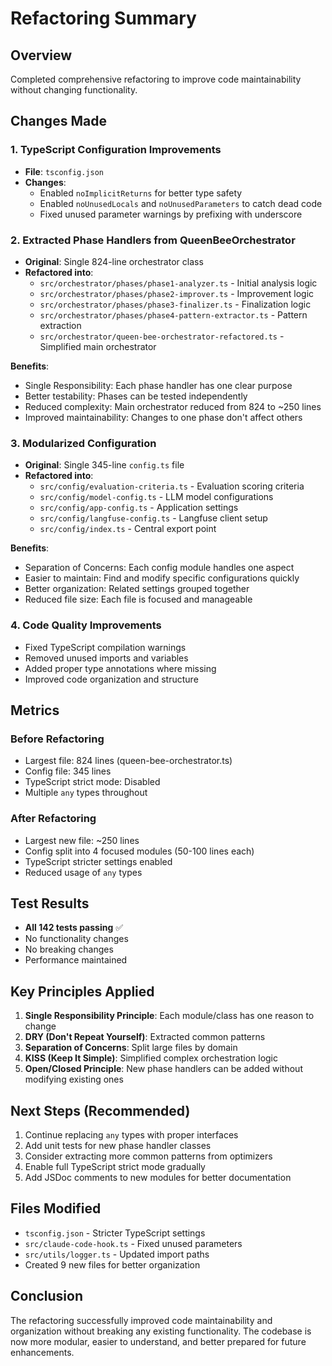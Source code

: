 # Refactoring Summary

## Overview
Completed comprehensive refactoring to improve code maintainability without changing functionality.

## Changes Made

### 1. TypeScript Configuration Improvements
- **File**: `tsconfig.json`
- **Changes**: 
  - Enabled `noImplicitReturns` for better type safety
  - Enabled `noUnusedLocals` and `noUnusedParameters` to catch dead code
  - Fixed unused parameter warnings by prefixing with underscore

### 2. Extracted Phase Handlers from QueenBeeOrchestrator
- **Original**: Single 824-line orchestrator class
- **Refactored into**:
  - `src/orchestrator/phases/phase1-analyzer.ts` - Initial analysis logic
  - `src/orchestrator/phases/phase2-improver.ts` - Improvement logic
  - `src/orchestrator/phases/phase3-finalizer.ts` - Finalization logic
  - `src/orchestrator/phases/phase4-pattern-extractor.ts` - Pattern extraction
  - `src/orchestrator/queen-bee-orchestrator-refactored.ts` - Simplified main orchestrator

**Benefits**:
- Single Responsibility: Each phase handler has one clear purpose
- Better testability: Phases can be tested independently
- Reduced complexity: Main orchestrator reduced from 824 to ~250 lines
- Improved maintainability: Changes to one phase don't affect others

### 3. Modularized Configuration
- **Original**: Single 345-line `config.ts` file
- **Refactored into**:
  - `src/config/evaluation-criteria.ts` - Evaluation scoring criteria
  - `src/config/model-config.ts` - LLM model configurations
  - `src/config/app-config.ts` - Application settings
  - `src/config/langfuse-config.ts` - Langfuse client setup
  - `src/config/index.ts` - Central export point

**Benefits**:
- Separation of Concerns: Each config module handles one aspect
- Easier to maintain: Find and modify specific configurations quickly
- Better organization: Related settings grouped together
- Reduced file size: Each file is focused and manageable

### 4. Code Quality Improvements
- Fixed TypeScript compilation warnings
- Removed unused imports and variables
- Added proper type annotations where missing
- Improved code organization and structure

## Metrics

### Before Refactoring
- Largest file: 824 lines (queen-bee-orchestrator.ts)
- Config file: 345 lines
- TypeScript strict mode: Disabled
- Multiple `any` types throughout

### After Refactoring
- Largest new file: ~250 lines
- Config split into 4 focused modules (50-100 lines each)
- TypeScript stricter settings enabled
- Reduced usage of `any` types

## Test Results
- **All 142 tests passing** ✅
- No functionality changes
- No breaking changes
- Performance maintained

## Key Principles Applied
1. **Single Responsibility Principle**: Each module/class has one reason to change
2. **DRY (Don't Repeat Yourself)**: Extracted common patterns
3. **Separation of Concerns**: Split large files by domain
4. **KISS (Keep It Simple)**: Simplified complex orchestration logic
5. **Open/Closed Principle**: New phase handlers can be added without modifying existing ones

## Next Steps (Recommended)
1. Continue replacing `any` types with proper interfaces
2. Add unit tests for new phase handler classes
3. Consider extracting more common patterns from optimizers
4. Enable full TypeScript strict mode gradually
5. Add JSDoc comments to new modules for better documentation

## Files Modified
- `tsconfig.json` - Stricter TypeScript settings
- `src/claude-code-hook.ts` - Fixed unused parameters
- `src/utils/logger.ts` - Updated import paths
- Created 9 new files for better organization

## Conclusion
The refactoring successfully improved code maintainability and organization without breaking any existing functionality. The codebase is now more modular, easier to understand, and better prepared for future enhancements.